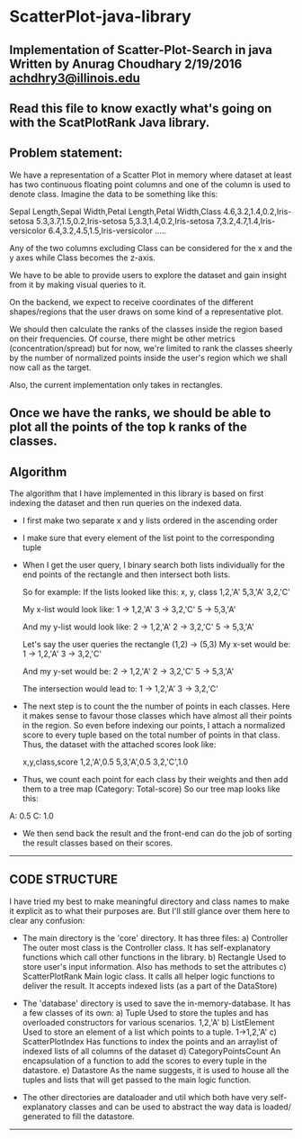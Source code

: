 # ScatterPlot-java-library
Implementation of Scatter-Plot-Search in java
Written by Anurag Choudhary
2/19/2016
achdhry3@illinois.edu
----------------

Read this file to know exactly what's going on with the ScatPlotRank Java library.
----------------

Problem statement:
----------------

We have a representation of a Scatter Plot in memory where dataset at least has two continuous floating point columns and one of the column is used to denote class. Imagine the data to be something like this:

Sepal Length,Sepal Width,Petal Length,Petal Width,Class
4.6,3.2,1.4,0.2,Iris-setosa
5.3,3.7,1.5,0.2,Iris-setosa
5,3.3,1.4,0.2,Iris-setosa
7,3.2,4.7,1.4,Iris-versicolor
6.4,3.2,4.5,1.5,Iris-versicolor
.....

Any of the two columns excluding Class can be considered for the x and the y axes while Class becomes the z-axis.

We have to be able to provide users to explore the dataset and gain insight from it by making visual queries to it.

On the backend, we expect to receive coordinates of the different shapes/regions that the user draws on some kind of a representative plot.

We should then calculate the ranks of the classes inside the region based on their frequencies. Of course, there might be other metrics (concentration/spread) but for now, we're limited to rank the classes sheerly by the number of normalized points inside the user's region which we shall now call as the target.

Also, the current implementation only takes in rectangles.

Once we have the ranks, we should be able to plot all the points of the top k ranks of the classes.
----------------------------------------

Algorithm
----------

The algorithm that I have implemented in this library is based on first indexing the dataset and then run queries on the indexed data.

* 	I first make two separate x and y lists ordered in the ascending order 
* 	I make sure that every element of the list point to the corresponding tuple
* 	When I get the user query, I binary search both lists individually for the end points of the rectangle and then intersect both lists.

	So for example:
	If the lists looked like this:
	x, y, class
	1,2,'A'
	5,3,'A'
	3,2,'C'

	My x-list would look like:
	1 -> 1,2,'A'
	3 -> 3,2,'C'
	5 -> 5,3,'A'

	And my y-list would look like:
	2 -> 1,2,'A'
	2 -> 3,2,'C'
	5 -> 5,3,'A'

	Let's say the user queries the rectangle (1,2) -> (5,3)
	My x-set would be:
	1 -> 1,2,'A'
	3 -> 3,2,'C'

	And my y-set would be:
	2 -> 1,2,'A'
	2 -> 3,2,'C'
	5 -> 5,3,'A'

	The intersection would lead to:
	1 -> 1,2,'A'
	3 -> 3,2,'C'

* 	The next step is to count the the number of points in each classes. Here it 	makes sense to favour those classes which have almost all their points in the region. 
	So even before indexing our points, I attach a normalized score to every tuple based on the total number of points in that class.
	Thus, the dataset with the attached scores look like:

	x,y,class,score
	1,2,'A',0.5
	5,3,'A',0.5 
	3,2,'C',1.0

* Thus, we count each point for each class by their weights and then add them to a tree map (Category: Total-score)
So our tree map looks like this:

A: 0.5
C: 1.0

* We then send back the result and the front-end can do the job of sorting the result classes based on their scores.

----------------------

CODE STRUCTURE
--------------

I have tried my best to make meaningful directory and class names to make it explicit as to what their purposes are. But I'll still glance over them here to clear any confusion:

*	The main directory is the 'core' directory. It has three files:
	a) Controller
	The outer most class is the Controller class. It has self-explanatory functions which call other functions in the library.
	b)  Rectangle
	Used to store user's input information. Also has methods to set the attributes
	c) ScatterPlotRank
	Main logic class. It calls all helper logic functions to deliver the result. It accepts indexed lists (as a part of the DataStore)

*	The 'database' directory is used to save the in-memory-database. It has a few classes of its own:
	a) Tuple
	Used to store the tuples and has overloaded constructors for various scenarios.
	1,2,'A'
	b) ListElement
	Used to store an element of a list which points to a tuple.
	1->1,2,'A'
	c) ScatterPlotIndex
	Has functions to index the points and an arraylist of indexed lists of all columns of the dataset
	d) CategoryPointsCount
	An encapsulation of a function to add the scores to every tuple in the datastore.
	e) Datastore
	As the name suggests, it is used to house all the tuples and lists that will get passed to the main logic function.

* 	The other directories are dataloader and util which both have very self-		explanatory classes and can be used to abstract the way data is loaded/			generated to fill the datastore.

----------------------------------------------------------------------------



